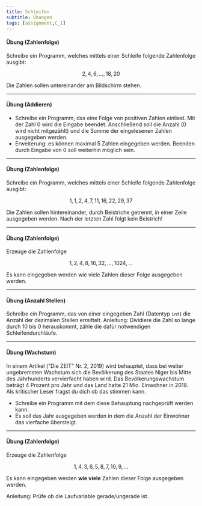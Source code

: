 ```yaml
---
title: Schleifen
subtitle: Übungen
tags: [assignment,C_1]
---
```


<script src="https://cdn.mathjax.org/mathjax/latest/MathJax.js?config=TeX-AMS-MML_HTMLorMML" type="text/javascript"></script>

#### Übung (Zahlenfolge)
Schreibe ein Programm, welches mittels einer Schleife folgende Zahlenfolge ausgibt: 

$$
2, 4, 6, \ldots, 18, 20
$$

Die Zahlen sollen untereinander am Bildschirm stehen.



---

#### Übung (Addieren)

- Schreibe ein Programm, das eine Folge von positiven Zahlen einliest. 
Mit der Zahl 0 wird die Eingabe beendet.
Anschließend soll die Anzahl (0 wird nicht mitgezählt) und die Summe der eingelesenen Zahlen ausgegeben werden.
- Erweiterung: es können maximal 5 Zahlen eingegeben werden.
Beenden durch Eingabe von 0 soll weiterhin möglich sein.



---

#### Übung (Zahlenfolge)
Schreibe ein Programm, welches mittels einer Schleife folgende Zahlenfolge ausgibt: 

$$
1, 1, 2, 4, 7, 11, 16, 22, 29, 37
$$

Die Zahlen sollen hintereinander, durch Beistriche getrennt, in einer Zeile ausgegeben werden.
Nach der letzten Zahl folgt kein Beistrich!



---

#### Übung (Zahlenfolge)

Erzeuge die Zahlenfolge 

$$
1, 2, 4, 8, 16, 32, \ldots, 1024, \ldots 
$$

Es kann eingegeben werden wie viele Zahlen dieser Folge ausgegeben werden.



---

#### Übung (Anzahl Stellen)

Schreibe ein Programm, das von einer eingegeben Zahl (Datentyp `int`) die Anzahl der dezimalen Stellen ermittelt. Anleitung: Dividiere die Zahl so lange durch 10 bis 0 herauskommt, zähle die dafür notwendigen Schleifendurchläufe.



---

#### Übung (Wachstum)

In einem Artikel ("Die ZEIT" Nr. 2, 2019) wird behauptet, dass bei weiter ungebremsten Wachstum sich die Bevölkerung des Staates Niger bis Mitte des Jahrhunderts vervierfacht haben wird. Das Bevölkerungswachstum beträgt 4 Prozent pro Jahr und das Land hatte 21 Mio. Einwohner in 2018. Als kritischer Leser fragst du dich ob das stimmen kann.

- Schreibe ein Programm mit dem diese Behauptung nachgeprüft werden kann.
- Es soll das Jahr ausgegeben werden in dem die Anzahl der Einwohner das vierfache übersteigt.



---

#### Übung (Zahlenfolge)

Erzeuge die Zahlenfolge 

$$
1, 4, 3, 6, 5, 8, 7, 10, 9, \ldots
$$

Es kann eingegeben werden **wie viele** Zahlen dieser Folge ausgegeben werden.

Anleitung: Prüfe ob die Laufvariable gerade/ungerade ist.
